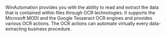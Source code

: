 WinAutomation provides you with the ability to read and extract the data that is contained within files through OCR technologies. It supports the Microsoft MODI and the Google Tesseract OCR engines and provides various OCR actions. The OCR actions can automate virtually every data-extracting business procedure.
